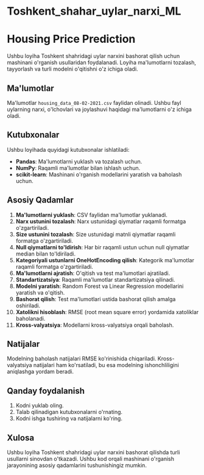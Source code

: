# Toshkent_shahar_uylar_narxi_ML
# Housing Price Prediction

Ushbu loyiha Toshkent shahridagi uylar narxini bashorat qilish uchun mashinani o'rganish usullaridan foydalanadi. Loyiha ma'lumotlarni tozalash, tayyorlash va turli modelni o'qitishni o'z ichiga oladi. 

## Ma'lumotlar

Ma'lumotlar `housing_data_08-02-2021.csv` faylidan olinadi. Ushbu fayl uylarning narxi, o'lchovlari va joylashuvi haqidagi ma'lumotlarni o'z ichiga oladi.

## Kutubxonalar

Ushbu loyihada quyidagi kutubxonalar ishlatiladi:
- **Pandas**: Ma'lumotlarni yuklash va tozalash uchun.
- **NumPy**: Raqamli ma'lumotlar bilan ishlash uchun.
- **scikit-learn**: Mashinani o'rganish modellarini yaratish va baholash uchun.

## Asosiy Qadamlar

1. **Ma'lumotlarni yuklash**: CSV faylidan ma'lumotlar yuklanadi.
2. **Narx ustunini tozalash**: Narx ustunidagi qiymatlar raqamli formatga o'zgartiriladi.
3. **Size ustunini tozalash**: Size ustunidagi matnli qiymatlar raqamli formatga o'zgartiriladi.
4. **Null qiymatlarni to'ldirish**: Har bir raqamli ustun uchun null qiymatlar median bilan to'ldiriladi.
5. **Kategoriyali ustunlarni OneHotEncoding qilish**: Kategorik ma'lumotlar raqamli formatga o'zgartiriladi.
6. **Ma'lumotlarni ajratish**: O'qitish va test ma'lumotlari ajratiladi.
7. **Standartizatsiya**: Raqamli ma'lumotlar standartizatsiya qilinadi.
8. **Modelni yaratish**: Random Forest va Linear Regression modellarini yaratish va o'qitish.
9. **Bashorat qilish**: Test ma'lumotlari ustida bashorat qilish amalga oshiriladi.
10. **Xatolikni hisoblash**: RMSE (root mean square error) yordamida xatoliklar baholanadi.
11. **Kross-valyatsiya**: Modellarni kross-valyatsiya orqali baholash.

## Natijalar

Modelning baholash natijalari RMSE ko'rinishida chiqariladi. Kross-valyatsiya natijalari ham ko'rsatiladi, bu esa modelning ishonchliligini aniqlashga yordam beradi.

## Qanday foydalanish

1. Kodni yuklab oling.
2. Talab qilinadigan kutubxonalarni o'rnating.
3. Kodni ishga tushiring va natijalarni ko'ring.

## Xulosa

Ushbu loyiha Toshkent shahridagi uylar narxini bashorat qilishda turli usullarni sinovdan o'tkazadi. Ushbu kod orqali mashinani o'rganish jarayonining asosiy qadamlarini tushunishingiz mumkin.
